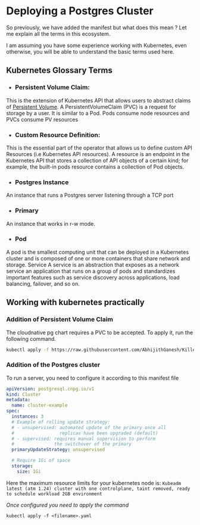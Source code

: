 # Deploying a Postgres Cluster

So previously, we have added the manifest but what does this mean ? Let me explain all the terms in this ecosystem.

I am assuming you have some experience working with Kubernetes, even otherwise, you will be able to understand the basic terms used here.

## Kubernetes Glossary Terms

- ### Persistent Volume Claim:

This is the extension of Kubernetes API that allows users to abstract claims of [Persistent Volume](https://kubernetes.io/docs/concepts/storage/persistent-volumes/). A PersistentVolumeClaim (PVC) is a request for storage by a user. It is similar to a Pod. Pods consume node resources and PVCs consume PV resources

- ### Custom Resource Definition:

This is the essential part of the operator that allows us to define custom API Resources (i.e Kubernetes API resources). A resource is an endpoint in the Kubernetes API that stores a collection of API objects of a certain kind; for example, the built-in pods resource contains a collection of Pod objects.

- ### Postgres Instance

An instance that runs a Postgres server listening through a TCP port

- ### Primary

An instance that works in r-w mode.

- ### Pod

A pod is the smallest computing unit that can be deployed in a Kubernetes cluster and is composed of one or more containers that share network and storage.
Service A service is an abstraction that exposes as a network service an application that runs on a group of pods and standardizes important features such as service discovery across applications, load balancing, failover, and so on.

## Working with kubernetes practically

### Addition of Persistent Volume Claim

The cloudnative pg chart requires a PVC to be accepted. To apply it, run the following command.

```bash
kubectl apply -f https://raw.githubusercontent.com/AbhijithGanesh/Killercoda-scenarios/master/working-with-cloudnative-pg/step-two/manifest.yaml
```

### Addition of the Postgres cluster

To run a server, you need to configure it according to this manifest file

```yaml
apiVersion: postgresql.cnpg.io/v1
kind: Cluster
metadata:
  name: cluster-example
spec:
  instances: 3
  # Example of rolling update strategy:
  # - unsupervised: automated update of the primary once all
  #                 replicas have been upgraded (default)
  # - supervised: requires manual supervision to perform
  #               the switchover of the primary
  primaryUpdateStrategy: unsupervised

  # Require 1Gi of space
  storage:
    size: 1Gi
```

Here the maximum resource limits for your kubernetes node is:
`Kubeadm latest (atm 1.24) cluster with one controlplane, taint removed, ready to schedule workload 2GB environment`

_Once configured you need to apply the command_

`kubectl apply -f <filename>.yaml`
